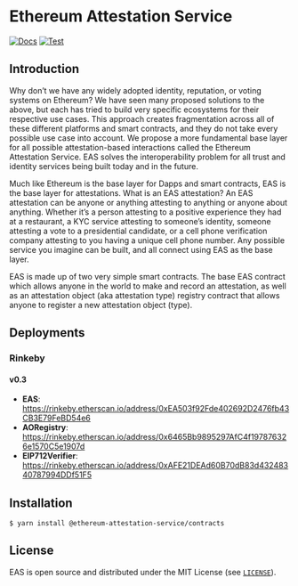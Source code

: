 # Ethereum Attestation Service

[![Docs](https://img.shields.io/badge/docs-%F0%9F%93%84-blue)](https://eas-1.gitbook.io/)
[![Test](https://github.com/ethereum-attestation-service/eas-contracts/actions/workflows/workflow.yml/badge.svg)](https://github.com/ethereum-attestation-service/eas-contracts/actions/workflows/workflow.yml)

## Introduction

Why don’t we have any widely adopted identity, reputation, or voting systems on Ethereum? We have seen many proposed solutions to the above, but each has tried to build very specific ecosystems for their respective use cases. This approach creates fragmentation across all of these different platforms and smart contracts, and they do not take every possible use case into account. We propose a more fundamental base layer for all possible attestation-based interactions called the Ethereum Attestation Service. EAS solves the interoperability problem for all trust and identity services being built today and in the future.

Much like Ethereum is the base layer for Dapps and smart contracts, EAS is the base layer for attestations. What is an EAS attestation? An EAS attestation can be anyone or anything attesting to anything or anyone about anything. Whether it’s a person attesting to a positive experience they had at a restaurant, a KYC service attesting to someone’s identity, someone attesting a vote to a presidential candidate, or a cell phone verification company attesting to you having a unique cell phone number. Any possible service you imagine can be built, and all connect using EAS as the base layer.

EAS is made up of two very simple smart contracts. The base EAS contract which allows anyone in the world to make and record an attestation, as well as an attestation object (aka attestation type) registry contract that allows anyone to register a new attestation object (type).

## Deployments

### Rinkeby

#### v0.3

- **EAS**: <https://rinkeby.etherscan.io/address/0xEA503f92Fde402692D2476fb43CB3E79FeBD54e6>
- **AORegistry**: <https://rinkeby.etherscan.io/address/0x6465Bb9895297AfC4f197876326e1570C5e1907d>
- **EIP712Verifier**: <https://rinkeby.etherscan.io/address/0xAFE21DEAd60B70dB83d43248340787994DDf51F5>

## Installation

```console
$ yarn install @ethereum-attestation-service/contracts
```

## License

EAS is open source and distributed under the MIT License (see [`LICENSE`](./LICENSE)).
